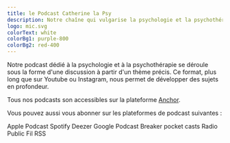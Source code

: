 ```yaml
---
title: le Podcast Catherine la Psy
description: Notre chaîne qui vulgarise la psychologie et la psychothérapie
logo: mic.svg
colorText: white
colorBg1: purple-800
colorBg2: red-400
---
```

Notre podcast dédié à la psychologie et à la psychothérapie se déroule sous la forme d'une discussion à partir d'un thème précis. Ce format, plus long que sur Youtube ou Instagram, nous permet de développer des sujets en profondeur.

Tous nos podcasts son accessibles sur la plateforme [Anchor](https://anchor.fm/catherine-la-psy).

Vous pouvez aussi vous abonner sur les plateformes de podcast suivantes : 

<div class="grid  sm:grid-cols-2 md:grid-cols-3 gap-4">
<podcast url="https://podcasts.apple.com/fr/podcast/catherine-la-psy/id1576203089" image="apple_podcast.png" >Apple Podcast</podcast>
<podcast url="https://open.spotify.com/show/2IrqGCu6W3JFyaJvKNwlrB" image="spotify.png" >Spotify</podcast>
<podcast url="https://deezer.com/show/2820522" image="deezer.png" >Deezer</podcast>
<podcast url="https://podcasts.google.com/feed/aHR0cHM6Ly9hbmNob3IuZm0vcy82MzQ2ZDA5NC9wb2RjYXN0L3Jzcw==" image="google_podcasts.png" >Google Podcast</podcast>
<podcast url="https://www.breaker.audio/catherine-la-psy" image="breaker.png" >Breaker</podcast>
<podcast url="https://pca.st/uvj2bfj1" image="pocket_casts.png" >pocket casts</podcast>
<podcast url="https://radiopublic.com/catherine-la-psy-GZm7OJ" image="radiopublic.png" >Radio Public</podcast>
<podcast url="https://anchor.fm/s/6346d094/podcast/rss" image="rss.png" >Fil RSS</podcast>
</div>



